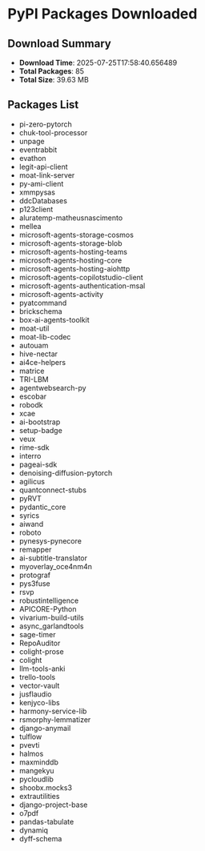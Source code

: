 # PyPI Packages Downloaded

## Download Summary
- **Download Time**: 2025-07-25T17:58:40.656489
- **Total Packages**: 85
- **Total Size**: 39.63 MB

## Packages List
- pi-zero-pytorch
- chuk-tool-processor
- unpage
- eventrabbit
- evathon
- legit-api-client
- moat-link-server
- py-ami-client
- xmmpysas
- ddcDatabases
- p123client
- aluratemp-matheusnascimento
- mellea
- microsoft-agents-storage-cosmos
- microsoft-agents-storage-blob
- microsoft-agents-hosting-teams
- microsoft-agents-hosting-core
- microsoft-agents-hosting-aiohttp
- microsoft-agents-copilotstudio-client
- microsoft-agents-authentication-msal
- microsoft-agents-activity
- pyatcommand
- brickschema
- box-ai-agents-toolkit
- moat-util
- moat-lib-codec
- autouam
- hive-nectar
- ai4ce-helpers
- matrice
- TRI-LBM
- agentwebsearch-py
- escobar
- robodk
- xcae
- ai-bootstrap
- setup-badge
- veux
- rime-sdk
- interro
- pageai-sdk
- denoising-diffusion-pytorch
- agilicus
- quantconnect-stubs
- pyRVT
- pydantic_core
- syrics
- aiwand
- roboto
- pynesys-pynecore
- remapper
- ai-subtitle-translator
- myoverlay_oce4nm4n
- protograf
- pys3fuse
- rsvp
- robustintelligence
- APICORE-Python
- vivarium-build-utils
- async_garlandtools
- sage-timer
- RepoAuditor
- colight-prose
- colight
- llm-tools-anki
- trello-tools
- vector-vault
- jusflaudio
- kenjyco-libs
- harmony-service-lib
- rsmorphy-lemmatizer
- django-anymail
- tulflow
- pvevti
- halmos
- maxminddb
- mangekyu
- pycloudlib
- shoobx.mocks3
- extrautilities
- django-project-base
- o7pdf
- pandas-tabulate
- dynamiq
- dyff-schema
